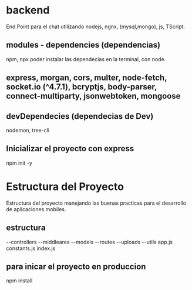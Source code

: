 # backend

End Point para el chat utilizando nodejs, ngnx, (mysql,mongo), js, TScript.

## modules - dependencies (dependencias)

npm, npx poder instalar las dependecias en la terminal, con node.

## express, morgan, cors, multer, node-fetch, socket.io (^4.7.1), bcryptjs, body-parser, connect-multiparty, jsonwebtoken, mongoose

## devDependecies (dependecias de Dev)

nodemon, tree-cli

## Inicializar el proyecto con express

npm init -y

# Estructura del Proyecto

Estructura del proyecto manejando las buenas practicas para el desarrollo de aplicaciones mobiles.

## estructura

--controllers
--middleares
--models
--routes
--uploads
--utils
app.js
constants.js
index.js

## para inicar el proyecto en produccion

npm install

